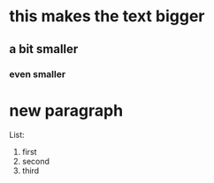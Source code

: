 # this makes the text bigger
## a bit smaller
### even smaller

# new paragraph

List:
1. first 
2. second 
3. third
